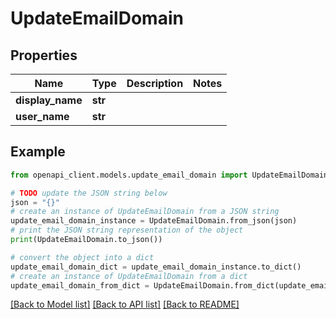 # UpdateEmailDomain


## Properties

Name | Type | Description | Notes
------------ | ------------- | ------------- | -------------
**display_name** | **str** |  | 
**user_name** | **str** |  | 

## Example

```python
from openapi_client.models.update_email_domain import UpdateEmailDomain

# TODO update the JSON string below
json = "{}"
# create an instance of UpdateEmailDomain from a JSON string
update_email_domain_instance = UpdateEmailDomain.from_json(json)
# print the JSON string representation of the object
print(UpdateEmailDomain.to_json())

# convert the object into a dict
update_email_domain_dict = update_email_domain_instance.to_dict()
# create an instance of UpdateEmailDomain from a dict
update_email_domain_from_dict = UpdateEmailDomain.from_dict(update_email_domain_dict)
```
[[Back to Model list]](../README.md#documentation-for-models) [[Back to API list]](../README.md#documentation-for-api-endpoints) [[Back to README]](../README.md)


